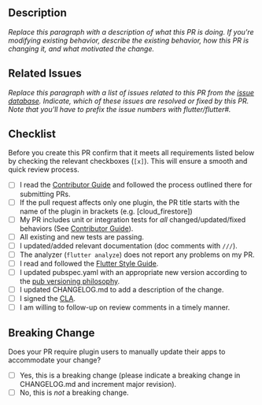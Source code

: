 ## Description

*Replace this paragraph with a description of what this PR is doing. If you're modifying existing behavior, describe the existing behavior, how this PR is changing it, and what motivated the change.*

## Related Issues

*Replace this paragraph with a list of issues related to this PR from the [issue database](https://github.com/flutter/flutter/issues). Indicate, which of these issues are resolved or fixed by this PR. Note that you'll have to prefix the issue numbers with flutter/flutter#.*

## Checklist

Before you create this PR confirm that it meets all requirements listed below by checking the relevant checkboxes (`[x]`). This will ensure a smooth and quick review process.

- [ ] I read the [Contributor Guide] and followed the process outlined there for submitting PRs.
- [ ] If the pull request affects only one plugin, the PR title starts with the name of the plugin in brackets (e.g. [cloud_firestore])
- [ ] My PR includes unit or integration tests for *all* changed/updated/fixed behaviors (See [Contributor Guide]).
- [ ] All existing and new tests are passing.
- [ ] I updated/added relevant documentation (doc comments with `///`).
- [ ] The analyzer (`flutter analyze`) does not report any problems on my PR.
- [ ] I read and followed the [Flutter Style Guide].
- [ ] I updated pubspec.yaml with an appropriate new version according to the [pub versioning philosophy].
- [ ] I updated CHANGELOG.md to add a description of the change.
- [ ] I signed the [CLA].
- [ ] I am willing to follow-up on review comments in a timely manner.

## Breaking Change

Does your PR require plugin users to manually update their apps to accommodate your change?

- [ ] Yes, this is a breaking change (please indicate a breaking change in CHANGELOG.md and increment major revision).
- [ ] No, this is *not* a breaking change.

<!-- Links -->
[issue database]: https://github.com/flutter/flutter/issues
[Contributor Guide]: https://github.com/FirebaseExtended/flutterfire/blob/master/CONTRIBUTING.md
[Flutter Style Guide]: https://github.com/flutter/flutter/wiki/Style-guide-for-Flutter-repo
[pub versioning philosophy]: https://www.dartlang.org/tools/pub/versioning
[CLA]: https://cla.developers.google.com/
